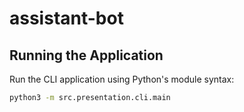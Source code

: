 # assistant-bot

## Running the Application

Run the CLI application using Python's module syntax:

```bash
python3 -m src.presentation.cli.main
```